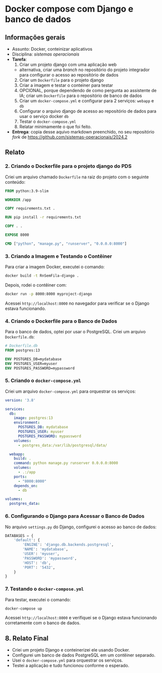 # Docker compose com Django e banco de dados

## Informações gerais

- Assunto: Docker, conteinizar aplicativos
- Disciplina: *sistemas operacionais*
- **Tarefa**:
  1. Criar um projeto django com uma aplicação web
    - alternativa, criar uma _branch_ no repositório do projeto integrador para configurar o acesso ao repositório de dados
  2. Criar um `Dockerfile` para o projeto django
  3. Criar a imagem e testar o conteiner para testar
  4. OPCIONAL, porque dependendo de como pergunta ao assistente de IA; criar um `Dockerfile` para o repositório de banco de dados
  5. Criar um `docker-compose.yml` e configurar para 2 serviços: `webapp` e `db`
  6. Configurar o arquivo django de acesso ao repositório de dados para usar o serviço docker `db`
  7. Testar o `docker-compose.yml`
  8. Relatar minimamente o que foi feito.
- **Entrega**: copia desse aquivo markdown preenchido, no seu repositório _fork_ de https://github.com/sistemas-operacionais/2024.2


## Relato

### 2. Criando o Dockerfile para o projeto django do PDS
Criei um arquivo chamado `Dockerfile` na raiz do projeto com o seguinte conteúdo:

```Dockerfile
FROM python:3.9-slim

WORKDIR /app

COPY requirements.txt .

RUN pip install -r requirements.txt

COPY . .

EXPOSE 8000

CMD ["python", "manage.py", "runserver", "0.0.0.0:8000"]
```

### 3. Criando a Imagem e Testando o Contêiner
Para criar a imagem Docker, executei o comando:

```bash
docker build -t RnSemFila-django .
```

Depois, rodei o contêiner com:

```bash
docker run -p 8000:8000 myproject-django
```

Acessei `http://localhost:8000` no navegador para verificar se o Django estava funcionando.

### 4. Criando o Dockerfile para o Banco de Dados
Para o banco de dados, optei por usar o PostgreSQL. Criei um arquivo `Dockerfile.db`:

```Dockerfile
# Dockerfile.db
FROM postgres:13

ENV POSTGRES_DB=mydatabase
ENV POSTGRES_USER=myuser
ENV POSTGRES_PASSWORD=mypassword
```

### 5. Criando o `docker-compose.yml`
Criei um arquivo `docker-compose.yml` para orquestrar os serviços:

```yaml
version: '3.8'

services:
  db:
    image: postgres:13
    environment:
      POSTGRES_DB: mydatabase
      POSTGRES_USER: myuser
      POSTGRES_PASSWORD: mypassword
    volumes:
      - postgres_data:/var/lib/postgresql/data/

  webapp:
    build: .
    command: python manage.py runserver 0.0.0.0:8000
    volumes:
      - .:/app
    ports:
      - "8000:8000"
    depends_on:
      - db

volumes:
  postgres_data:
```

### 6. Configurando o Django para Acessar o Banco de Dados
No arquivo `settings.py` do Django, configurei o acesso ao banco de dados:

```python
DATABASES = {
    'default': {
        'ENGINE': 'django.db.backends.postgresql',
        'NAME': 'mydatabase',
        'USER': 'myuser',
        'PASSWORD': 'mypassword',
        'HOST': 'db',
        'PORT': '5432',
    }
}
```

### 7. Testando o `docker-compose.yml`
Para testar, executei o comando:

```bash
docker-compose up
```

Acessei `http://localhost:8000` e verifiquei se o Django estava funcionando corretamente com o banco de dados.

## 8. Relato Final
- Criei um projeto Django e conteinerizei ele usando Docker.
- Configurei um banco de dados PostgreSQL em um contêiner separado.
- Usei o `docker-compose.yml` para orquestrar os serviços.
- Testei a aplicação e tudo funcionou conforme o esperado.
